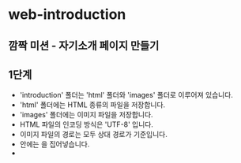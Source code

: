# web-introduction

## 깜짝 미션 - 자기소개 페이지 만들기

## 1단계

- 'introduction' 폴더는 'html' 폴더와 'images' 폴더로 이루어져 있습니다.
- 'html' 폴더에는 HTML 종류의 파일을 저장합니다.
- 'images' 폴더에는 이미지 파일을 저장합니다.
- HTML 파일의 인코딩 방식은 'UTF-8' 입니다.
- 이미지 파일의 경로는 모두 상대 경로가 기준입니다.
- <head> 안에는 <meta charset="utf-8">을 집어넣습니다.
- <title>은 재량
- 본문은 <div>로 적절히 화면을 나누어야 합니다.
- 적절히 <h#>으로 섹션을 구분하여 주세요.
- 본인의 이름과 간단한 자기소개가 문단으로 구성되어 있어야 합니다.
- 인생 영화 BEST5를 표로 정리하여 보여주세요.
- 영화의 포스터와 바로가기 링크(네이버 영화)는 꼭 있어야 합니다.
- 방문자가 남길 수 있는 방명록이 있어야합니다.
- 이름은 <input>으로 type은 'text'입니다.
- 방문자가 본인의 취향의 영화를 고를 수 있도록 체크박스 형태로 제공합니다. (예시 파일은 라디오버튼으로 되어 있어 오류!)
- 등록 버튼과 취소 버튼이 있어야 합니다.
- 등록 버튼은 <button>을 사용하며 type은 'button'입니다.
- 취소 버튼은 <button>을 사용하며 type은 'reset'입니다.
- 본문에 관한 자세한 요구 사항 예시 파일을 참고해 주세요!

## 2단계

- 방명록에 등록한 사람 이름(OOO)과 일치하는 취향의 개수(N)를 조사하여 “OOO님, 저와 N개의 취향이 같으시네요!"라는 Alert를 띄워 주세요.

## 기능 목록

### html

- [x] feat: 자기소개 작성
- [x] feat: 인생 베스트 영화 작성
- [x] feat: 인생 베스트 영화 사진 입력
- [x] feat: 네이버 영화 링크 연결
- [x] feat: 방명록 틀 작성

### js

- [ ] feat: 방명록을 작성한 사람의 이름 가져오기
- [ ] feat: 같은 영화 취향 개수 가져오기
- [ ] feat: 이름과 취향 개수 띄우기

### css

- [ ] feat: css 리셋
- [ ] feat: 자기소개 꾸미기
- [ ] feat: 인생 베스트 영화 꾸미기
- [ ] feat: 방명록 꾸미기
